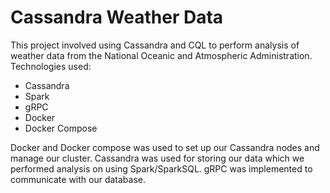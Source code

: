 # Cassandra Weather Data

This project involved using Cassandra and CQL to perform analysis of weather data from the National Oceanic and Atmospheric Administration. Technologies used:

  - Cassandra
  - Spark
  - gRPC
  - Docker
  - Docker Compose

Docker and Docker compose was used to set up our Cassandra nodes and manage our cluster. Cassandra was used for storing our data which we performed analysis on using Spark/SparkSQL. gRPC was implemented to communicate with our database. 
